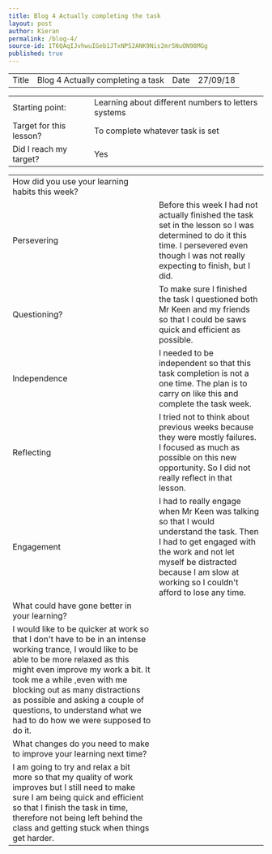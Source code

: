 ```yaml
---
title: Blog 4 Actually completing the task
layout: post
author: Kieran
permalink: /blog-4/
source-id: 1T6QAqIJvhwuIGeb1JTxNPS2ANK9Nis2mr5NuON98MGg
published: true
---
```

<table>
  <tr>
    <td>Title</td>
    <td>Blog 4 Actually completing a task</td>
    <td>Date</td>
    <td>27/09/18</td>
  </tr>
</table>


<table>
  <tr>
    <td>Starting point:</td>
    <td>Learning about different numbers to letters systems</td>
  </tr>
  <tr>
    <td>Target for this lesson?</td>
    <td>To complete whatever task is set</td>
  </tr>
  <tr>
    <td>Did I reach my target? </td>
    <td>Yes</td>
  </tr>
</table>


<table>
  <tr>
    <td>How did you use your learning habits this week?</td>
    <td></td>
  </tr>
  <tr>
    <td>Persevering</td>
    <td>Before this week I had not actually finished the task set in the lesson so I was determined to do it this time. I persevered even though I was not really expecting to finish, but I did.</td>
  </tr>
  <tr>
    <td>Questioning?</td>
    <td>To make sure I finished the task I questioned both Mr Keen and my friends so that I could be saws quick and efficient as possible.</td>
  </tr>
  <tr>
    <td>Independence</td>
    <td>I needed to be independent so that this task completion is not a one time. The plan is to carry on like this and complete the task week.</td>
  </tr>
  <tr>
    <td>Reflecting</td>
    <td>I tried not to think about previous weeks because they were mostly failures. I focused as much as possible on this new opportunity. So I did not really reflect in that lesson.</td>
  </tr>
  <tr>
    <td>Engagement</td>
    <td>I had to really engage when Mr Keen was talking so that I would understand the task. Then I had to get engaged with the work and not let myself be distracted because I am slow at working so I couldn't afford to lose any time.</td>
  </tr>
  <tr>
    <td>What could have gone better in your learning?</td>
    <td></td>
  </tr>
  <tr>
    <td>I would like to be quicker at work so that I don't have to be in an intense working trance, I would like to be  able to be more relaxed as this might even improve my work a bit. It took me  a while ,even with me blocking out as many distractions as possible and asking a couple of questions, to understand what we had to do how we were supposed to do it.</td>
    <td></td>
  </tr>
  <tr>
    <td>What changes do you need to make to improve your learning next time?</td>
    <td></td>
  </tr>
  <tr>
    <td>I am going to try and relax a bit more so that my quality of work improves but I still need to make sure I am being quick and efficient so that I finish the task in time, therefore not being left behind the class and getting stuck when things get harder.</td>
    <td></td>
  </tr>
</table>


